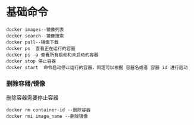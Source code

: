 # 基础命令
```Plain Text
docker images--镜像列表
docker search--镜像搜索
docker pull--镜像下载
docker ps  查看正在运行的容器
docker ps -a 查看所有启动和未启动的容器
docker stop 停止容器
docker start  命令启动停止运行的容器，同理可以根据 容器名或者 容器 id 进行启动
```
### 删除容器/镜像
删除容器需要停止容器

```Plain Text
docker rm container-id --删除容器
docker rmi image_name --删除镜像
```

